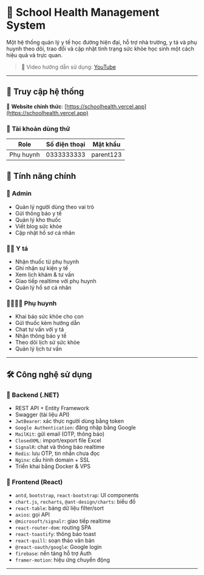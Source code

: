 # 🏥 School Health Management System

Một hệ thống quản lý y tế học đường hiện đại, hỗ trợ nhà trường, y tá và phụ huynh theo dõi, trao đổi và cập nhật tình trạng sức khỏe học sinh một cách hiệu quả và trực quan.

> 🎥 Video hướng dẫn sử dụng: [YouTube](https://studio.youtube.com/video/8_oJIh_t-mY/edit)

---

## 🚀 Truy cập hệ thống

🔗 **Website chính thức**: [https://schoolhealth.vercel.app](https://schoolhealth.vercel.app)

### 👤 Tài khoản dùng thử

| Role     | Số điện thoại  | Mật khẩu     |
|----------|----------------|--------------|
| Phụ huynh| 0333333333     | parent123    |

## 🧩 Tính năng chính

### 👑 Admin
- Quản lý người dùng theo vai trò
- Gửi thông báo y tế
- Quản lý kho thuốc
- Viết blog sức khỏe
- Cập nhật hồ sơ cá nhân

### 🧑‍⚕️ Y tá
- Nhận thuốc từ phụ huynh
- Ghi nhận sự kiện y tế
- Xem lịch khám & tư vấn
- Giao tiếp realtime với phụ huynh
- Quản lý hồ sơ cá nhân

### 👨‍👩‍👧‍👦 Phụ huynh
- Khai báo sức khỏe cho con
- Gửi thuốc kèm hướng dẫn
- Chat tư vấn với y tá
- Nhận thông báo y tế
- Theo dõi lịch sử sức khỏe
- Quản lý lịch tư vấn

---

## 🛠️ Công nghệ sử dụng

### 🔧 Backend (.NET)
- REST API + Entity Framework
- Swagger (tài liệu API)
- `JwtBearer`: xác thực người dùng bằng token
- `Google Authentication`: đăng nhập bằng Google
- `MailKit`: gửi email (OTP, thông báo)
- `ClosedXML`: import/export file Excel
- `SignalR`: chat và thông báo realtime
- `Redis`: lưu OTP, tin nhắn chưa đọc
- `Nginx`: cấu hình domain + SSL
- Triển khai bằng Docker & VPS

### 🎨 Frontend (React)
- `antd`, `bootstrap`, `react-bootstrap`: UI components
- `chart.js`, `recharts`, `@ant-design/charts`: biểu đồ
- `react-table`: bảng dữ liệu filter/sort
- `axios`: gọi API
- `@microsoft/signalr`: giao tiếp realtime
- `react-router-dom`: routing SPA
- `react-toastify`: thông báo toast
- `react-quill`: soạn thảo văn bản
- `@react-oauth/google`: Google login
- `firebase`: nền tảng hỗ trợ Auth
- `framer-motion`: hiệu ứng chuyển động

---

